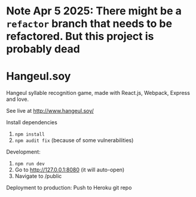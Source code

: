 # Note Apr 5 2025: There might be a `refactor` branch that needs to be refactored. But this project is probably dead

# Hangeul.soy
Hangeul syllable recognition game, made with React.js, Webpack, Express and love.

See live at http://www.hangeul.soy/

Install dependencies
1. `npm install`
2. `npm audit fix` (because of some vulnerabilities)

Development:
1. `npm run dev`
2. Go to http://127.0.0.1:8080 (it will auto-open)
3. Navigate to /public

Deployment to production:
Push to Heroku git repo
